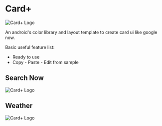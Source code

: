# Card+

![Card+ Logo](https://lh3.googleusercontent.com/-wAXes0ViSNw/UcghQnMZFcI/AAAAAAAACGk/JHKX2Y7Muvk/s300-no/cardplus.PNG)

An android's color library and layout template to create card ui like google now.

Basic useful feature list:

 * Ready to use
 * Copy - Paste - Edit from sample
 
## Search Now

![Card+ Logo](https://lh3.googleusercontent.com/-mJZ7we_5Xs0/UcrG0fuaajI/AAAAAAAACHk/kKO2R2NB3CU/w430-h685-no/search_now.PNG)

## Weather

![Card+ Logo](https://lh5.googleusercontent.com/-m56eTYZey4o/UcrG0bWViVI/AAAAAAAACHo/wm_6Xx0zSdA/w412-h684-no/weather_card.PNG)



